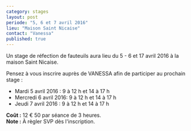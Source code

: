 ```yaml
---
category: stages
layout: post
periode: "5, 6 et 7 avril 2016"
lieu: "Maison Saint Nicaise"
contact: "Vanessa"
published: true
---
```


Un stage de réfection de fauteuils aura lieu du 5 - 6 et 17 avril 2016 à la maison Saint Nicaise.

Pensez à vous inscrire auprès de VANESSA afin de participer au prochain stage : 

  * Mardi 5 avril 2016 : 9 à 12 h et 14 à 17 h
  * Mercredi 6 avril 2016: 9 à 12 h et 14 à 17 h
  * Jeudi 7 avril 2016 : 9 à 12 h et 14 à 17 h

**Coût :** 12 € 50 par séance de 3 heures.  
**Note :**  À règler SVP dès l'inscription.

